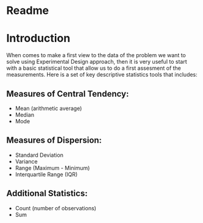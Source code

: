 # Readme

# Introduction

When comes to make a first view to the data of the problem we want to solve using Experimental Design approach, then it is very useful to start with a basic statistical tool that allow us to do a first assesment of the measurements. Here is a set of key descriptive statistics tools that includes:

## Measures of Central Tendency:

 - Mean (arithmetic average)
 - Median
 - Mode

## Measures of Dispersion:

 - Standard Deviation
 - Variance
 - Range (Maximum - Minimum)
 - Interquartile Range (IQR)

## Additional Statistics:

 - Count (number of observations)
 - Sum
